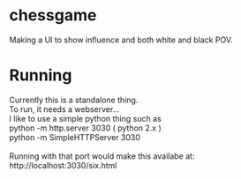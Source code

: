 # chessgame
Making a UI to show influence and both white and black POV.

# Running
Currently this is a standalone thing.<br>
To run, it needs a webserver...   <br>
I like to use a simple python thing such as <br>
python -m http.server 3030 ( python 2.x ) <br> 
python -m SimpleHTTPServer 3030 <br> 
<br>
Running with that port would make this availabe at: http://localhost:3030/six.html<br>


